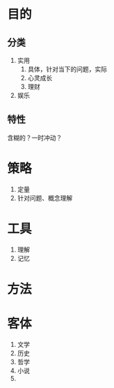 
# 目的
## 分类
1. 实用
	1. 具体，针对当下的问题，实际
	2. 心灵成长
	3. 理财
2. 娱乐
## 特性
含糊的？一时冲动？
# 策略
1. 定量
2. 针对问题、概念理解
# 工具
1. 理解
2. 记忆
# 方法
# 客体
1. 文学
2. 历史
3. 哲学
4. 小说
5. 